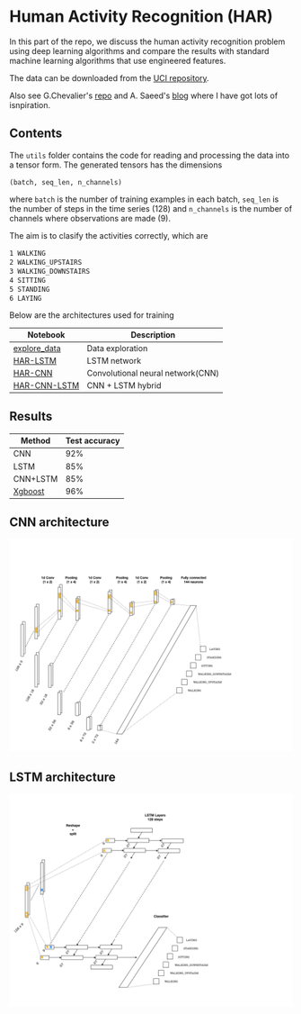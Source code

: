 # Human Activity Recognition (HAR)

In this part of the repo, we discuss the human activity recognition problem using deep learning algorithms
and compare the results with standard machine learning algorithms that use engineered features.

The data can be downloaded from the [UCI repository](https://archive.ics.uci.edu/ml/datasets/human+activity+recognition+using+smartphones). 

Also see G.Chevalier's [repo](https://github.com/guillaume-chevalier/LSTM-Human-Activity-Recognition) and A. Saeed's [blog](https://aqibsaeed.github.io/2016-11-04-human-activity-recognition-cnn/) where I have got lots of isnpiration.

## Contents

The `utils` folder contains the code for reading and processing the data into a tensor form. The generated tensors
has the dimensions

```
(batch, seq_len, n_channels)
```

where `batch` is the number of training examples in each batch, `seq_len` is the number of steps in the time series (128) and
`n_channels` is the number of channels where observations are made (9). 

The aim is to clasify the activities correctly, which are

```
1 WALKING
2 WALKING_UPSTAIRS
3 WALKING_DOWNSTAIRS
4 SITTING
5 STANDING
6 LAYING
```

Below are the architectures used for training

Notebook | Description
-------- | ------
[explore_data](https://github.com/bhimmetoglu/seizure-forecast/blob/master/HAR/explore_data.ipynb) | Data exploration
[HAR-LSTM](https://github.com/bhimmetoglu/seizure-forecast/blob/master/HAR/HAR-LSTM.ipynb)    | LSTM network
[HAR-CNN](https://github.com/bhimmetoglu/seizure-forecast/blob/master/HAR/HAR-CNN.ipynb)     | Convolutional neural network(CNN)
[HAR-CNN-LSTM](https://github.com/bhimmetoglu/seizure-forecast/blob/master/HAR/HAR-CNN-LSTM.ipynb) | CNN + LSTM hybrid

## Results

Method   | Test accuracy
------   | -------------
CNN      | 92%
LSTM     | 85%
CNN+LSTM | 85%
[Xgboost](https://rpubs.com/burakh/har_xgb) | 96%

## CNN architecture
![title](img/HAR_cnn.png)

## LSTM architecture
![title](img/HAR_lstm.png)

